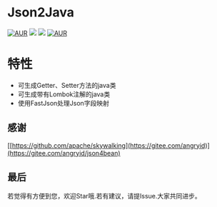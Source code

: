 # Json2Java

[![AUR](https://img.shields.io/badge/license-Apache%20License%202.0-blue.svg)](https://github.com/caijianying/json2Java/blob/main/LICENSE)
[![](https://img.shields.io/badge/Author-小白菜-orange.svg)](https://caijianying.github.io)
[![](https://img.shields.io/badge/version-20230317-brightgreen.svg)](https://github.com/caijianying/json2Java)
[![AUR](https://img.shields.io/badge/Plugin%20Home-Json2JavaLight-blue.svg)](https://plugins.jetbrains.com/plugin/21243-json2javalight)


# 特性
* 可生成Getter、Setter方法的java类
* 可生成带有Lombok注解的java类
* 使用FastJson处理Json字段映射

## 感谢
[[https://github.com/apache/skywalking](https://gitee.com/angryid)](https://gitee.com/angryid/json4bean)

## 最后
若觉得有方便到您，欢迎Star哦.若有建议，请提Issue.大家共同进步。

